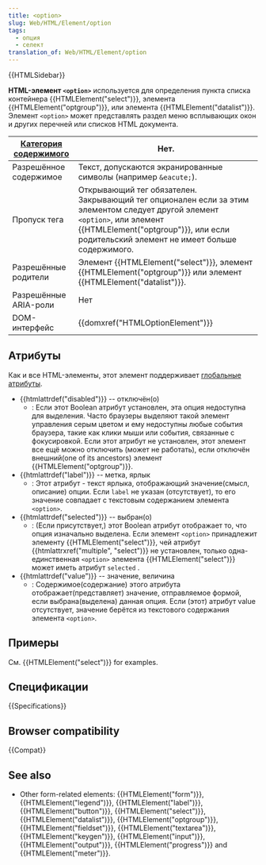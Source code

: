 ```yaml
---
title: <option>
slug: Web/HTML/Element/option
tags:
  - опция
  - селект
translation_of: Web/HTML/Element/option
---
```


{{HTMLSidebar}}

**HTML-элемент `<option>`** используется для определения пункта списка контейнера {{HTMLElement("select")}}, элемента {{HTMLElement("optgroup")}}, или элемента {{HTMLElement("datalist")}}. Элемент `<option>` может представлять раздел меню всплывающих окон и других перечней или списков HTML документа.

| [Категория содержимого](/ru/docs/Web/HTML/Content_categories) | Нет.                                                                                                                                                                                                                          |
| ------------------------------------------------------------- | ----------------------------------------------------------------------------------------------------------------------------------------------------------------------------------------------------------------------------- |
| Разрешённое содержимое                                        | Текст, допускаются экранированные символы (например `&eacute;`).                                                                                                                                                              |
| Пропуск тега                                                  | Открывающий тег обязателен. Закрывающий тег опционален если за этим элементом следует другой элемент `<option>`, или элемент {{HTMLElement("optgroup")}}, или если родительский элемент не имеет больше содержимого. |
| Разрешённые родители                                          | Элемент {{HTMLElement("select")}}, элемент {{HTMLElement("optgroup")}} или элемент {{HTMLElement("datalist")}}.                                                                                      |
| Разрешённые ARIA-роли                                          | Нет                                                                                                                                                                                                                          |
| DOM-интерфейс                                                 | {{domxref("HTMLOptionElement")}}                                                                                                                                                                                  |

## Атрибуты

Как и все HTML-элементы, этот элемент поддерживает [глобальные атрибуты](/ru/docs/HTML/Global_attributes).

- {{htmlattrdef("disabled")}} -- отключён(о)
  - : Если этот Boolean атрибут установлен, эта опция недоступна для выделения. Часто браузеры выделяют такой элемент управления серым цветом и ему недоступны любые события браузера, такие как клики мыши или события, связанные с фокусировкой. Если этот атрибут не установлен, этот элемент все ещё можно отключить (может не работать), если отключён внешний(one of its ancestors) элемент {{HTMLElement("optgroup")}}.
- {{htmlattrdef("label")}} -- метка, ярлык
  - : Этот атрибут - текст ярлыка, отображающий значение(смысл, описание) опции. Если `label` не указан (отсутствует), то его значение совпадает с текстовым содержанием элемента `<option>`.
- {{htmlattrdef("selected")}} -- выбран(о)
  - : (Если присутствует,) этот Boolean атрибут отображает то, что опция изначально выделена. Если элемент `<option>` принадлежит элементу {{HTMLElement("select")}}, чей атрибут {{htmlattrxref("multiple", "select")}} не установлен, только одна-единственная `<option>` элемента {{HTMLElement("select")}} может иметь атрибут `selected` .
- {{htmlattrdef("value")}} -- значение, величина
  - : Содержимое(содержание) этого атрибута отображает(представляет) значение, отправляемое формой, если выбрана(выделена) данная опция. Если (этот) атрибут value отсутствует, значение берётся из текстового содержания элемента `<option>`.

## Примеры

См. {{HTMLElement("select")}} for examples.

## Спецификации

{{Specifications}}

## Browser compatibility

{{Compat}}

## See also

- Other form-related elements: {{HTMLElement("form")}}, {{HTMLElement("legend")}}, {{HTMLElement("label")}}, {{HTMLElement("button")}}, {{HTMLElement("select")}}, {{HTMLElement("datalist")}}, {{HTMLElement("optgroup")}}, {{HTMLElement("fieldset")}}, {{HTMLElement("textarea")}}, {{HTMLElement("keygen")}}, {{HTMLElement("input")}}, {{HTMLElement("output")}}, {{HTMLElement("progress")}} and {{HTMLElement("meter")}}.
